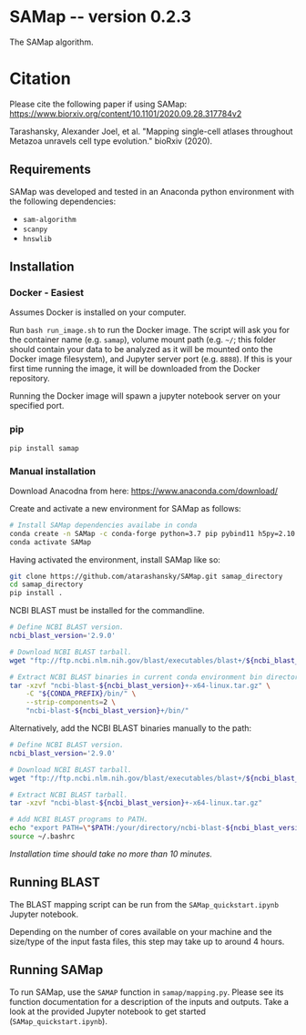 # SAMap -- version 0.2.3
The SAMap algorithm.

# Citation
Please cite the following paper if using SAMap: https://www.biorxiv.org/content/10.1101/2020.09.28.317784v2

Tarashansky, Alexander Joel, et al. "Mapping single-cell atlases throughout Metazoa unravels cell type evolution." bioRxiv (2020).

## Requirements
SAMap was developed and tested in an Anaconda python environment with the following dependencies:
 - `sam-algorithm`
 - `scanpy`
 - `hnswlib`

## Installation

### Docker - Easiest
Assumes Docker is installed on your computer.

Run `bash run_image.sh` to run the Docker image. The script will ask you for the container name (e.g. `samap`), volume mount path (e.g. `~/`; this folder should contain your data to be analyzed as it will be mounted onto the Docker image filesystem), and Jupyter server port (e.g. `8888`). If this is your first time running the image, it will be downloaded from the Docker repository.

Running the Docker image will spawn a jupyter notebook server on your specified port.

### pip

`pip install samap`

### Manual installation
Download Anacodna from here:
    https://www.anaconda.com/download/

Create and activate a new environment for SAMap as follows:

```bash
# Install SAMap dependencies availabe in conda
conda create -n SAMap -c conda-forge python=3.7 pip pybind11 h5py=2.10.0 leidenalg python-igraph texttable
conda activate SAMap
```

Having activated the environment, install SAMap like so:


```bash
git clone https://github.com/atarashansky/SAMap.git samap_directory
cd samap_directory
pip install .
```

NCBI BLAST must be installed for the commandline.

```bash
# Define NCBI BLAST version.
ncbi_blast_version='2.9.0'

# Download NCBI BLAST tarball.
wget "ftp://ftp.ncbi.nlm.nih.gov/blast/executables/blast+/${ncbi_blast_version}/ncbi-blast-${ncbi_blast_version}+-x64-linux.tar.gz"

# Extract NCBI BLAST binaries in current conda environment bin directory.
tar -xzvf "ncbi-blast-${ncbi_blast_version}+-x64-linux.tar.gz" \
    -C "${CONDA_PREFIX}/bin/" \
    --strip-components=2 \
    "ncbi-blast-${ncbi_blast_version}+/bin/"
```

Alternatively, add the NCBI BLAST binaries manually to the path:

```bash
# Define NCBI BLAST version.
ncbi_blast_version='2.9.0'

# Download NCBI BLAST tarball.
wget "ftp://ftp.ncbi.nlm.nih.gov/blast/executables/blast+/${ncbi_blast_version}/ncbi-blast-${ncbi_blast_version}+-x64-linux.tar.gz"

# Extract NCBI BLAST tarball.
tar -xzvf "ncbi-blast-${ncbi_blast_version}+-x64-linux.tar.gz"

# Add NCBI BLAST programs to PATH.
echo "export PATH=\"$PATH:/your/directory/ncbi-blast-${ncbi_blast_version}+/bin\"" >> ~/.bashrc
source ~/.bashrc
```

*Installation time should take no more than 10 minutes.*

## Running BLAST

The BLAST mapping script can be run from the `SAMap_quickstart.ipynb` Jupyter notebook.

Depending on the number of cores available on your machine and the size/type of the input fasta files, this step may take up to around 4 hours.

## Running SAMap

To run SAMap, use the `SAMAP` function in `samap/mapping.py`. Please see its function documentation for a description of the inputs and outputs. Take a look at the provided Jupyter notebook to get started (`SAMap_quickstart.ipynb`).
